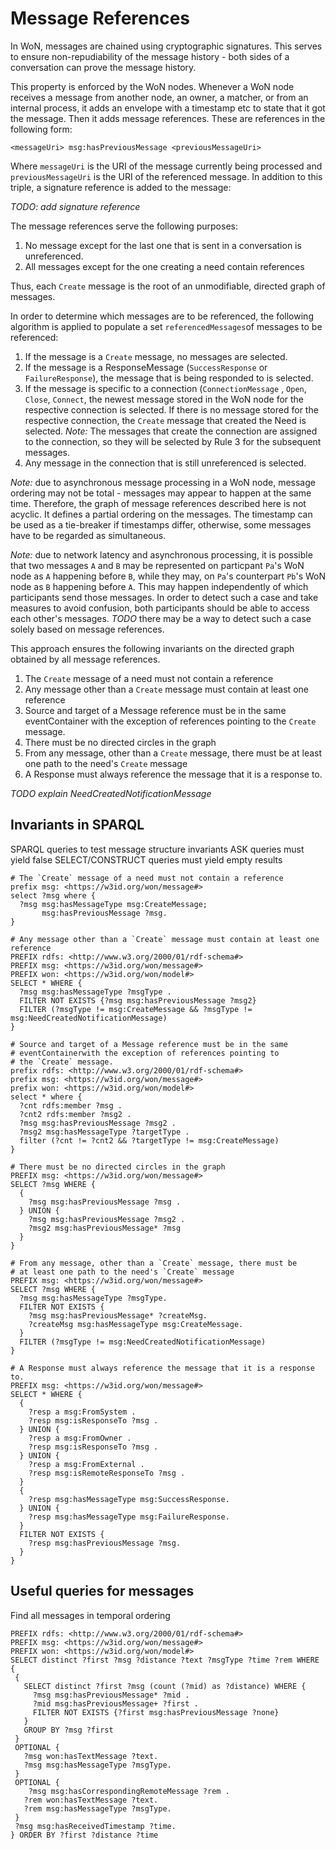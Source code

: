 # Message References
In WoN, messages are chained using cryptographic signatures. This serves 
to ensure non-repudiability of the message history - both sides of a conversation 
can prove the message history. 
  
This property is enforced by the WoN nodes. Whenever a WoN node receives 
a message from another node, an owner, a matcher, or from an internal 
process, it adds an envelope with a timestamp etc to state that it got the 
message. Then it adds message references. These are references in the following form:
```
<messageUri> msg:hasPreviousMessage <previousMessageUri>
```
Where `messageUri` is the URI of the message currently being processed and 
```previousMessageUri``` is the URI of the referenced message. 
In addition to this triple, a signature reference is added to the message:

*TODO: add signature reference*

The message references serve the following purposes:
1. No message except for the last one that is sent in a conversation is 
unreferenced.
2. All messages except for the one creating a need contain references

Thus, each `Create` message is the root of an unmodifiable, directed graph
of messages.

In order to determine which messages are to be referenced, the following 
algorithm is applied to populate a set `referencedMessages`of messages 
to be referenced: 
1. If the message is a `Create` message, no messages are selected.
2. If the message is a ResponseMessage (`SuccessResponse` or `FailureResponse`), 
the message that is being responded to is selected.
3. If the message is specific to a connection (`ConnectionMessage` , 
`Open`, `Close`, `Connect`, the newest message stored in the WoN node 
for the respective connection is selected. If there is no message stored 
for the respective connection, the `Create`
message that created the Need is selected. 
*Note:* The messages that create 
the connection are assigned to the connection, so they will be selected
by Rule 3 for the subsequent messages.
4. Any message in the connection that is still unreferenced is selected.

*Note:* due to asynchronous message processing in a WoN node, message ordering 
may not be total - messages may appear to happen at the same time. Therefore,
the graph of message references described here is not acyclic. It defines 
a partial ordering on the messages. The timestamp can be used as a tie-breaker 
if timestamps differ, otherwise, some messages have to be regarded as simultaneous.
 
*Note:* due to network latency and asynchronous processing, it is possible that two 
messages `A` and `B` may be represented on particpant `Pa`'s WoN node as `A` 
happening before `B`, while they may, on `Pa`'s counterpart `Pb`'s WoN node 
as `B` happening before `A`. This may happen independently of which participants 
send those messages. In order to detect such a case and take measures to avoid
confusion, both participants should be able to access each other's messages.
*TODO* there may be a way to detect such a case solely based on message references. 


This approach ensures the following invariants on the directed graph 
obtained by all message references. 
1. The `Create` message of a need must not contain a reference
1. Any message other than a `Create` message must contain at least one reference
1. Source and target of a Message reference must be in the same eventContainer
  with the exception of references pointing to the `Create` message.
1. There must be no directed circles in the graph
1. From any message, other than a `Create` message, there must be 
at least one path to the need's `Create` message
1. A Response must always reference the message that it is a response to.

*TODO explain NeedCreatedNotificationMessage*

##  Invariants in SPARQL
SPARQL queries to test message structure invariants
ASK queries must yield false
SELECT/CONSTRUCT queries must yield empty results

```
# The `Create` message of a need must not contain a reference
prefix msg: <https://w3id.org/won/message#>
select ?msg where {
  ?msg msg:hasMessageType msg:CreateMessage;
	   msg:hasPreviousMessage ?msg.
}
```
```
# Any message other than a `Create` message must contain at least one reference
PREFIX rdfs: <http://www.w3.org/2000/01/rdf-schema#>
PREFIX msg: <https://w3id.org/won/message#>
PREFIX won: <https://w3id.org/won/model#>
SELECT * WHERE {
  ?msg msg:hasMessageType ?msgType .
  FILTER NOT EXISTS {?msg msg:hasPreviousMessage ?msg2}  
  FILTER (?msgType != msg:CreateMessage && ?msgType != msg:NeedCreatedNotificationMessage)
}
```
```
# Source and target of a Message reference must be in the same 
# eventContainerwith the exception of references pointing to 
# the `Create` message.
prefix rdfs: <http://www.w3.org/2000/01/rdf-schema#>
prefix msg: <https://w3id.org/won/message#>
prefix won: <https://w3id.org/won/model#>
select * where {
  ?cnt rdfs:member ?msg .
  ?cnt2 rdfs:member ?msg2 .
  ?msg msg:hasPreviousMessage ?msg2 .
  ?msg2 msg:hasMessageType ?targetType .
  filter (?cnt != ?cnt2 && ?targetType != msg:CreateMessage)
}
```
```
# There must be no directed circles in the graph
PREFIX msg: <https://w3id.org/won/message#>
SELECT ?msg WHERE {
  {
  	?msg msg:hasPreviousMessage ?msg .  
  } UNION {
  	?msg msg:hasPreviousMessage ?msg2 . 
  	?msg2 msg:hasPreviousMessage* ?msg
  } 
}
```
```
# From any message, other than a `Create` message, there must be 
# at least one path to the need's `Create` message
PREFIX msg: <https://w3id.org/won/message#>
SELECT ?msg WHERE {
  ?msg msg:hasMessageType ?msgType.
  FILTER NOT EXISTS {
    ?msg msg:hasPreviousMessage* ?createMsg.
    ?createMsg msg:hasMessageType msg:CreateMessage.
  }
  FILTER (?msgType != msg:NeedCreatedNotificationMessage)
}
```

```
# A Response must always reference the message that it is a response to.
PREFIX msg: <https://w3id.org/won/message#>
SELECT * WHERE {
  {
  	?resp a msg:FromSystem .
	?resp msg:isResponseTo ?msg .
  } UNION {
	?resp a msg:FromOwner .
	?resp msg:isResponseTo ?msg .
  } UNION {
	?resp a msg:FromExternal .
	?resp msg:isRemoteResponseTo ?msg .    
  }
  {
  	?resp msg:hasMessageType msg:SuccessResponse.
  } UNION {
    ?resp msg:hasMessageType msg:FailureResponse.
  } 
  FILTER NOT EXISTS {
  	?resp msg:hasPreviousMessage ?msg. 
  }
}
```

## Useful queries for messages

Find all messages in temporal ordering
```
PREFIX rdfs: <http://www.w3.org/2000/01/rdf-schema#>
PREFIX msg: <https://w3id.org/won/message#>
PREFIX won: <https://w3id.org/won/model#>
SELECT distinct ?first ?msg ?distance ?text ?msgType ?time ?rem WHERE {
 {
   SELECT distinct ?first ?msg (count (?mid) as ?distance) WHERE {
     ?msg msg:hasPreviousMessage* ?mid .
     ?mid msg:hasPreviousMessage+ ?first .
     FILTER NOT EXISTS {?first msg:hasPreviousMessage ?none}            
   }
   GROUP BY ?msg ?first 
 }
 OPTIONAL {
   ?msg won:hasTextMessage ?text.
   ?msg msg:hasMessageType ?msgType.
 }
 OPTIONAL {
    ?msg msg:hasCorrespondingRemoteMessage ?rem . 
   ?rem won:hasTextMessage ?text.
   ?rem msg:hasMessageType ?msgType.
 }
 ?msg msg:hasReceivedTimestamp ?time.  
} ORDER BY ?first ?distance ?time
```